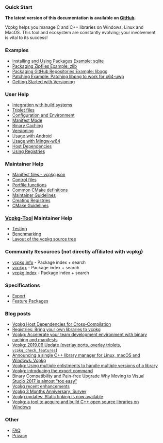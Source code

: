 ### Quick Start

**The latest version of this documentation is available on [GitHub](https://github.com/Microsoft/vcpkg/tree/master/docs/README.md).**

Vcpkg helps you manage C and C++ libraries on Windows, Linux and MacOS. This tool and ecosystem are constantly evolving; your involvement is vital to its success!

### Examples

- [Installing and Using Packages Example: sqlite](examples/installing-and-using-packages.md)
- [Packaging Zipfiles Example: zlib](examples/packaging-zipfiles.md)
- [Packaging GitHub Repositories Example: libogg](examples/packaging-github-repos.md)
- [Patching Example: Patching libpng to work for x64-uwp](examples/patching.md)
- [Getting Started with Versioning](examples/versioning.getting-started.md)

### User Help

- [Integration with build systems](users/integration.md)
- [Triplet files](users/triplets.md)
- [Configuration and Environment](users/config-environment.md)
- [Manifest Mode](users/manifests.md)
- [Binary Caching](users/binarycaching.md)
- [Versioning](users/versioning.md)
- [Usage with Android](users/android.md)
- [Usage with Mingw-w64](users/mingw.md)
- [Host Dependencies](users/host-dependencies.md)
- [Using Registries](users/registries.md)

### Maintainer Help

- [Manifest files - vcpkg.json](maintainers/manifest-files.md)
- [Control files](maintainers/control-files.md)
- [Portfile functions](maintainers/portfile-functions.md)
- [Common CMake definitions](maintainers/vcpkg_common_definitions.md)
- [Maintainer Guidelines](maintainers/maintainer-guide.md)
- [Creating Registries](maintainers/registries.md)
- [CMake Guidelines](maintainers/cmake-guidelines.md)

### [Vcpkg-Tool](https://github.com/microsoft/vcpkg-tool) Maintainer Help

- [Testing](https://github.com/microsoft/vcpkg-tool/tree/main/docs/testing.md)
- [Benchmarking](https://github.com/microsoft/vcpkg-tool/tree/main/docs/benchmarking.md)
- [Layout of the vcpkg source tree](https://github.com/microsoft/vcpkg-tool/tree/main/docs/layout.md)

### Community Resources (not directly affiliated with vcpkg)

- [vcpkg.info](https://vcpkg.info/) - Package index + search
- [vcpkgx](https://vcpkgx.com/) - Package index + search
- [vcpkg index](https://vcpkg.dev/) - Package index + search

### Specifications

- [Export](specifications/export-command.md)
- [Feature Packages](specifications/feature-packages.md)

### Blog posts

- [Vcpkg Host Dependencies for Cross-Compilation](https://devblogs.microsoft.com/cppblog/vcpkg-host-dependencies/)
- [Registries: Bring your own libraries to vcpkg](https://devblogs.microsoft.com/cppblog/registries-bring-your-own-libraries-to-vcpkg/)
- [Vcpkg: Accelerate your team development environment with binary caching and manifests](https://devblogs.microsoft.com/cppblog/vcpkg-accelerate-your-team-development-environment-with-binary-caching-and-manifests/)
- [Vcpkg: 2019.06 Update (overlay ports, overlay triplets, `vcpkg_check_features`)](https://devblogs.microsoft.com/cppblog/vcpkg-2019-06-update/)
- [Announcing a single C++ library manager for Linux, macOS and Windows: Vcpkg](https://blogs.msdn.microsoft.com/vcblog/2018/04/24/announcing-a-single-c-library-manager-for-linux-macos-and-windows-vcpkg/)
- [Vcpkg: Using multiple enlistments to handle multiple versions of a library](https://blogs.msdn.microsoft.com/vcblog/2017/10/23/vcpkg-using-multiple-enlistments/)
- [Vcpkg: introducing the export command](https://blogs.msdn.microsoft.com/vcblog/2017/05/03/vcpkg-introducing-export-command/)
- [Binary Compatibility and Pain-free Upgrade Why Moving to Visual Studio 2017 is almost "too easy"](https://blogs.msdn.microsoft.com/vcblog/2017/03/07/binary-compatibility-and-pain-free-upgrade-why-moving-to-visual-studio-2017-is-almost-too-easy/)
- [Vcpkg recent enhancements](https://blogs.msdn.microsoft.com/vcblog/2017/02/14/vcpkg-recent-enhancements/)
- [Vcpkg 3 Months Anniversary, Survey](https://blogs.msdn.microsoft.com/vcblog/2017/01/11/vcpkg-3-months-anniversary-survey/)
- [Vcpkg updates: Static linking is now available](https://blogs.msdn.microsoft.com/vcblog/2016/11/01/vcpkg-updates-static-linking-is-now-available/)
- [Vcpkg: a tool to acquire and build C++ open source libraries on Windows](https://blogs.msdn.microsoft.com/vcblog/2016/09/19/vcpkg-a-tool-to-acquire-and-build-c-open-source-libraries-on-windows/)

### Other

- [FAQ](about/faq.md)
- [Privacy](about/privacy.md)
